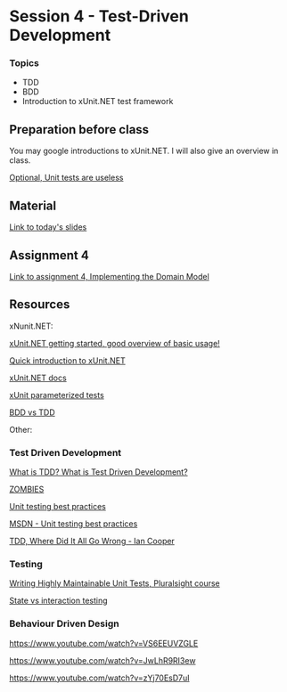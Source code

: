 # Session 4 - Test-Driven Development

### Topics
* TDD
* BDD
* Introduction to xUnit.NET test framework


## Preparation before class

You may google introductions to xUnit.NET. I will also give an overview in class.

[Optional, Unit tests are useless](https://www.reddit.com/r/dotnet/s/51Ng5fSfpE)

## Material

[Link to today's slides](https://viaucdk-my.sharepoint.com/:p:/g/personal/trmo_viauc_dk/EVvkxpx8sg9Csh-mbwhIRd8BRVX7OGT22UrgqWyos7fuGA?e=Kuh1T3)

## Assignment 4

[Link to assignment 4, Implementing the Domain Model](https://viaucdk-my.sharepoint.com/:w:/g/personal/trmo_viauc_dk/EbqbGPO67_FIlV8nlJmvJ0kBTQu-H-2eEYWWM4IJqBhwbA?e=Je8cGt)

## Resources

xNunit.NET:

[xUnit.NET getting started, good overview of basic usage!](https://xunit.net/docs/getting-started/netfx/visual-studio)

[Quick introduction to xUnit.NET](https://www.meziantou.net/quick-introduction-to-xunitdotnet.htm)

[xUnit.NET docs](https://xunit.net/)

[xUnit parameterized tests](https://www.youtube.com/watch?v=Pk2d-qm5KwE)

[BDD vs TDD](https://www.youtube.com/watch?v=4sgTIVLGPAk)


Other:

### Test Driven Development
[What is TDD? What is Test Driven Development?](https://www.youtube.com/watch?v=H4Hf3pji7Fw)

[ZOMBIES](http://blog.wingman-sw.com/tdd-guided-by-zombies)

[Unit testing best practices](https://brightsec.com/blog/unit-testing-best-practices/)

[MSDN - Unit testing best practices](https://learn.microsoft.com/en-us/dotnet/core/testing/unit-testing-best-practices)

[TDD, Where Did It All Go Wrong - Ian Cooper](https://www.youtube.com/watch?v=EZ05e7EMOLM)

### Testing
[Writing Highly Maintainable Unit Tests, Pluralsight course](https://app.pluralsight.com/library/courses/writing-highly-maintainable-unit-tests/table-of-contents)

[State vs interaction testing](https://thinkster.io/tutorials/blogs/interaction-vs-state-based-testing)

### Behaviour Driven Design
https://www.youtube.com/watch?v=VS6EEUVZGLE

https://www.youtube.com/watch?v=JwLhR9RI3ew

https://www.youtube.com/watch?v=zYj70EsD7uI

